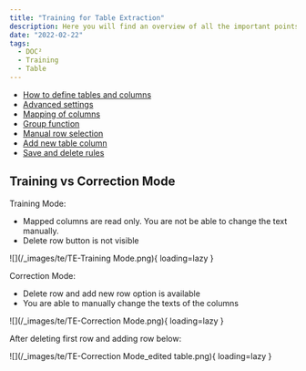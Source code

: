 ```yaml
---
title: "Training for Table Extraction"
description: Here you will find an overview of all the important points about the training for table extraction. From how to define tables and columns to advanced settings.
date: "2022-02-22"
tags:
  - DOC²
  - Training
  - Table
---
```


- [How to define tables and columns](/doc2/table-extraction/define-table-and-columns/)
- [Advanced settings](/doc2/table-extraction/advanced-settings/)
- [Mapping of columns](/doc2/table-extraction/mapping-of-columns/)
- [Group function](/doc2/table-extraction/group-function/)
- [Manual row selection](/doc2/table-extraction/manual-row-selection/)
- [Add new table column](/doc2/table-extraction/add-new-table-column/)
- [Save and delete rules](/doc2/table-extraction/save-rules-and-delete-rules/)


## Training vs Correction Mode

Training Mode:
* Mapped columns are read only. You are not be able to change the text manually.
* Delete row button is not visible

![](/_images/te/TE-Training Mode.png){ loading=lazy }

Correction Mode:
* Delete row and add new row option is available
* You are able to manually change the texts of the columns 

![](/_images/te/TE-Correction Mode.png){ loading=lazy }

After deleting first row and adding row below:

![](/_images/te/TE-Correction Mode_edited table.png){ loading=lazy }

